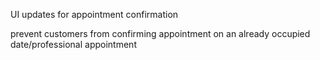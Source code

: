 UI updates for appointment confirmation

prevent customers from confirming appointment on an already occupied date/professional appointment
